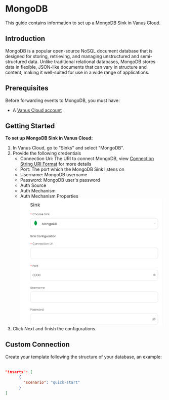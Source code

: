# MongoDB

This guide contains information to set up a MongoDB Sink in Vanus Cloud.

## Introduction

MongoDB is a popular open-source NoSQL document database that is designed for storing, retrieving, and managing unstructured and semi-structured data. Unlike traditional relational databases, MongoDB stores data in flexible, JSON-like documents that can vary in structure and content, making it well-suited for use in a wide range of applications.

## Prerequisites

Before forwarding events to MongoDB, you must have:

- A [Vanus Cloud account](https://cloud.vanus.ai)

## Getting Started

**To set up MongoDB Sink in Vanus Cloud:**

1. In Vanus Cloud, go to "Sinks" and select "MongoDB".
2. Provide the following credentials
   - Connection Uri: The URI to connect MongoDB, view [Connection String URI Format](https://www.mongodb.com/docs/manual/reference/connection-string/) for more details
   - Port: The port which the MongoDB Sink listens on
   - Username: MongoDB username
   - Password: MongoDB user's password
   - Auth Source
   - Auth Mechanism
   - Auth Mechanism Properties
     ![](images/mongodb.png)
3. Click Next and finish the configurations.

## Custom Connection

Create your template following the structure of your database, an example:

```json

"inserts": [
      {
        "scenario": "quick-start"
      }
]
```
